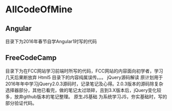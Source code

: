 # AllCodeOfMine

## Angular
目录下为2016年春节自学Angular1时写的代码
## FreeCodeCamp
目录下为在FCC网站学习前端时所写的代码，FCC网站的内容面向初学者，学习几天后果断放弃
Html5 目录下的内容纯属误传。。。
jQuery源码解读 原计划用于2016年年中学习jQuery2.0.3源码时，记录笔记及心得。2.0.3版本的源码除复杂选择器部分，其他已看完，做的笔记太过琐碎，且到3.X版本后，jQuery变化较多，放弃github版本的笔记整理。
原生JS基础 为系统学习JS，夯实基础时，写的部分验证代码。
